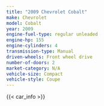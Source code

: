 ```yaml
---
title: "2009 Chevrolet Cobalt"
make: Chevrolet
model: Cobalt
year: 2009
engine-fuel-type: regular unleaded
engine-hp: 155
engine-cylinders: 4
transmission-type: Manual
driven-wheels: Front wheel drive
number-of-doors: 2
market-category: N/A
vehicle-size: Compact
vehicle-style: Coupe
---
```


{{< car_info >}}

